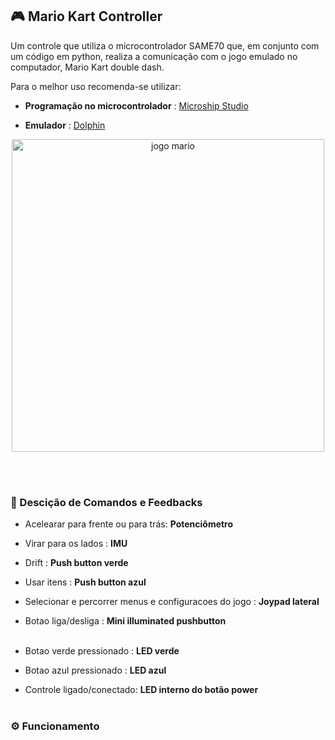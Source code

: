 ##  🎮️  Mario Kart Controller

Um controle que utiliza o microcontrolador SAME70 que, em conjunto com um código em python, realiza a comunicação com o jogo emulado no computador, Mario Kart double dash.

Para o melhor uso recomenda-se utilizar: 

- **Programação no microcontrolador** : [Microship Studio](https://www.microchip.com/en-us/tools-resources/develop/microchip-studio)

- **Emulador** : [Dolphin](https://br.dolphin-emu.org/)

<div align="center">
<img alt="jogo mario" src = "img_README/BelovedSeriousKouprey-size_restricted.gif" width="500"></img>
</div>

<br></br>

### 📌️ Descição de Comandos e Feedbacks 

- Acelearar para frente ou para trás: <b>Potenciômetro</b> 

- Virar para os lados : <b> IMU </b>

- Drift : <b>Push button verde</b>

- Usar itens : <b>Push button azul</b>

- Selecionar e percorrer menus e configuracoes do jogo : <b>Joypad lateral</b>

- Botao liga/desliga : <b>Mini illuminated pushbutton</b>
<br></br>

- Botao verde pressionado : <b>LED verde</b>

- Botao azul pressionado : <b>LED azul</b>

- Controle ligado/conectado: <b>LED interno do botão power</b>
<br></br>

### ⚙️ Funcionamento

